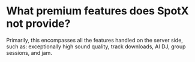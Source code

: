 # What premium features does SpotX not provide?

Primarily, this encompasses all the features handled on the server side, such as: exceptionally high sound quality, track downloads, AI DJ, group sessions, and jam.